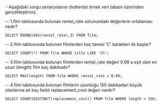 --Aşağıdaki sorgu senaryolarını dvdrental örnek veri tabanı üzerinden gerçekleştiriniz.

-- 1.film tablosunda bulunan rental_rate sütunundaki değerlerin ortalaması nedir?

`SELECT ROUND(AVG(rental_rate),3) FROM film;`

-- 2.film tablosunda bulunan filmlerden kaç tanesi 'C' karakteri ile başlar?

`SELECT COUNT(*) FROM film WHERE title LIKE 'C%';`

-- 3.film tablosunda bulunan filmlerden rental_rate değeri 0.99 a eşit olan en uzun (length) film kaç dakikadır?

`SELECT MAX(length) FROM film WHERE rental_rate = 0.99;`

-- 4.film tablosunda bulunan filmlerin uzunluğu 150 dakikadan büyük olanlarına ait kaç farklı replacement_cost değeri vardır?

`SELECT COUNT(DISTINCT(replacement_cost)) FROM film WHERE length > 150;`